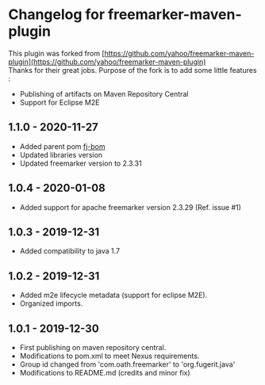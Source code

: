 # Changelog for freemarker-maven-plugin
This plugin was forked from [https://github.com/yahoo/freemarker-maven-plugin](https://github.com/yahoo/freemarker-maven-plugin)  
Thanks for their great jobs. Purpose of the fork is to add some little features : 
* Publishing of artifacts on Maven Repository Central
* Support for Eclipse M2E

## 1.1.0 - 2020-11-27
* Added parent pom [fj-bom](https://github.com/fugerit-org/fj-bom)
* Updated libraries version
* Updated freemarker version to 2.3.31

## 1.0.4 - 2020-01-08
* Added support for apache freemarker version 2.3.29 (Ref. issue #1)

## 1.0.3 - 2019-12-31
* Added compatibility to java 1.7

## 1.0.2 - 2019-12-31
* Added m2e lifecycle metadata (support for eclipse M2E).
* Organized imports.

## 1.0.1 - 2019-12-30
* First publishing on maven repository central.
* Modifications to pom.xml to meet Nexus requirements.
* Group id changed from 'com.oath.freemarker' to 'org.fugerit.java'
* Modifications to README.md (credits and minor fix)
